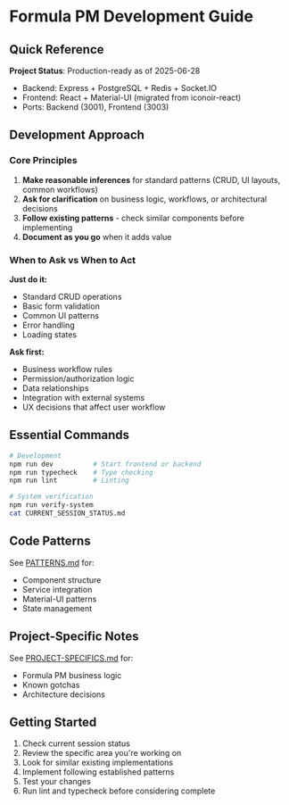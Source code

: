 # Formula PM Development Guide

## Quick Reference

**Project Status**: Production-ready as of 2025-06-28
- Backend: Express + PostgreSQL + Redis + Socket.IO
- Frontend: React + Material-UI (migrated from iconoir-react)
- Ports: Backend (3001), Frontend (3003)

## Development Approach

### Core Principles
1. **Make reasonable inferences** for standard patterns (CRUD, UI layouts, common workflows)
2. **Ask for clarification** on business logic, workflows, or architectural decisions
3. **Follow existing patterns** - check similar components before implementing
4. **Document as you go** when it adds value

### When to Ask vs When to Act

**Just do it:**
- Standard CRUD operations
- Basic form validation
- Common UI patterns
- Error handling
- Loading states

**Ask first:**
- Business workflow rules
- Permission/authorization logic
- Data relationships
- Integration with external systems
- UX decisions that affect user workflow

## Essential Commands

```bash
# Development
npm run dev          # Start frontend or backend
npm run typecheck    # Type checking
npm run lint         # Linting

# System verification
npm run verify-system
cat CURRENT_SESSION_STATUS.md
```

## Code Patterns

See [PATTERNS.md](./PATTERNS.md) for:
- Component structure
- Service integration
- Material-UI patterns
- State management

## Project-Specific Notes

See [PROJECT-SPECIFICS.md](./PROJECT-SPECIFICS.md) for:
- Formula PM business logic
- Known gotchas
- Architecture decisions

## Getting Started

1. Check current session status
2. Review the specific area you're working on
3. Look for similar existing implementations
4. Implement following established patterns
5. Test your changes
6. Run lint and typecheck before considering complete